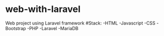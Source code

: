 # web-with-laravel
Web project using Laravel framework
#Stack:
-HTML
-Javascript
-CSS
-Bootstrap
-PHP
-Laravel
-MariaDB

